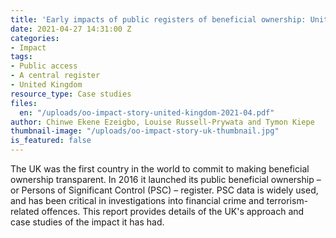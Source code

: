```yaml
---
title: 'Early impacts of public registers of beneficial ownership: United Kingdom'
date: 2021-04-27 14:31:00 Z
categories:
- Impact
tags:
- Public access
- A central register
- United Kingdom
resource_type: Case studies
files:
  en: "/uploads/oo-impact-story-united-kingdom-2021-04.pdf"
author: Chinwe Ekene Ezeigbo, Louise Russell-Prywata and Tymon Kiepe
thumbnail-image: "/uploads/oo-impact-story-uk-thumbnail.jpg"
is_featured: false
---
```


The UK was the first country in the world to commit to making beneficial ownership transparent. In 2016 it launched its public beneficial ownership – or Persons of Significant Control (PSC) – register. PSC data is widely used, and has been critical in investigations into financial crime and terrorism-related offences. This report provides details of the UK's approach and case studies of the impact it has had.